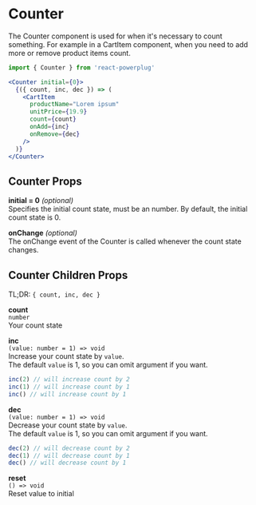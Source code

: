 # Counter

The Counter component is used for when it's necessary to count something. For example in a CartItem component, when you need to add more or remove product items count.

```js
import { Counter } from 'react-powerplug'
```

```jsx
<Counter initial={0}>
  {({ count, inc, dec }) => (
    <CartItem
      productName="Lorem ipsum"
      unitPrice={19.9}
      count={count}
      onAdd={inc}
      onRemove={dec}
    />
  )}
</Counter>
```

## Counter Props

**initial = 0** _(optional)_  
Specifies the initial count state, must be an number.
By default, the initial count state is 0.

**onChange** _(optional)_  
The onChange event of the Counter is called whenever the count state changes.

## Counter Children Props

TL;DR: `{ count, inc, dec }`

**count**  
`number`  
Your count state

**inc**  
`(value: number = 1) => void`  
Increase your count state by `value`.  
The default `value` is 1, so you can omit argument if you want.

```js
inc(2) // will increase count by 2
inc(1) // will increase count by 1
inc() // will increase count by 1
```

**dec**  
`(value: number = 1) => void`  
Decrease your count state by `value`.  
The default `value` is 1, so you can omit argument if you want.

```js
dec(2) // will decrease count by 2
dec(1) // will decrease count by 1
dec() // will decrease count by 1
```

**reset**  
`() => void`  
Reset value to initial
